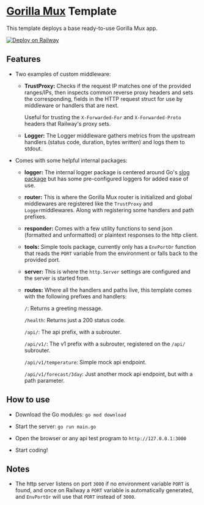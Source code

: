 # [Gorilla Mux](https://github.com/gorilla/mux) Template

This template deploys a base ready-to-use Gorilla Mux app.

[![Deploy on Railway](https://railway.app/button.svg)](https://railway.app/template/_eGomU?referralCode=ySCnWl)

## Features

 - Two examples of custom middleware:
    
    - **TrustProxy:** Checks if the request IP matches one of the provided ranges/IPs, then inspects common reverse proxy headers and sets the corresponding, fields in the HTTP request struct for use by middleware or handlers that are next.

        Useful for trusting the `X-Forwarded-For` and `X-Forwarded-Proto` headers that Railway's proxy sets.

    - **Logger:** The Logger middleware gathers metrics from the upstream handlers (status code, duration, bytes written) and logs them to stdout.

- Comes with some helpful internal packages:

    - **logger:** The internal logger package is centered around Go's [slog package](https://pkg.go.dev/golang.org/x/exp/slog) but has some pre-configured loggers for added ease of use.

    - **router:** This is where the Gorilla Mux router is initialized and global middlewares are registered like the `TrustProxy` and `Logger`middlewares. Along with registering some handlers and path prefixes.

    - **responder:** Comes with a few utility functions to send json (formatted and unformatted) or plaintext responses to the http client.

    - **tools:** Simple tools package, currently only has a `EnvPortOr` function that reads the `PORT` variable from the environment or falls back to the provided port.

    - **server:** This is where the `http.Server` settings are configured and the server is started from.

    - **routes:** Where all the handlers and paths live, this template comes with the following prefixes and handlers:

        `/`: Returns a greeting message.
        
        `/health`: Returns just a 200 status code.

        `/api/`: The api prefix, with a subrouter.

        `/api/v1/`: The v1 prefix with a subrouter, registered on the `/api/` subrouter.

        `/api/v1/temperature`: Simple mock api endpoint.

        `/api/v1/forecast/3day`: Just another mock api endpoint, but with a path parameter.

## How to use

- Download the Go modules: `go mod download`

- Start the server: `go run main.go`

- Open the browser or any api test program to `http://127.0.0.1:3000`

- Start coding!

## Notes

- The http server listens on port `3000` if no environment variable `PORT` is found, and once on Railway a `PORT` variable is automatically generated, and `EnvPortOr` will use that `PORT` instead of `3000`.